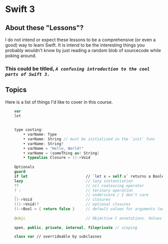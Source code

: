 # Swift 3

## About these "Lessons"?

I do not intend or expect these lessons to be a comprehensive (or even a good) way to learn Swift. It is intend to be the interesting things you probably wouldn't know by just reading a random blob of sourcecode while poking around. 

### This could be titled, **_`A confusing introduction to the cool parts of Swift 3.`_**

## Topics

Here is a list of things I'd like to cover in this course.

```Swift
    var
    let
 
 
    type casting:
        • varName: Type
        • varName: String // must be initialized in the `init` func
        • varName: String?
        • varName = "Hello, World!"
        • varName = (someThing as! String)
        • typealias Closure = ()->Void
 
    Optionals
    guard
    if let                          // `let x = self.x` returns a Boolean
    lazy                            // lazy instantiation
    ??                              // nil coalescing operator
    ? :                             // terinary operation
    _                               // underscore / I don't care
    ()->Void                        // closures
    (()->Void)?                     // optional closures
    ()->Bool = { return false }     // default values for arguments (works for closures as well)
    
    @objc                           // Objective C annotations. Values to share with legacy Obj-C code.
 
    open, public, private, internal, fileprivate // scoping

    class var // overrideable by subclasses
 
 ```
 